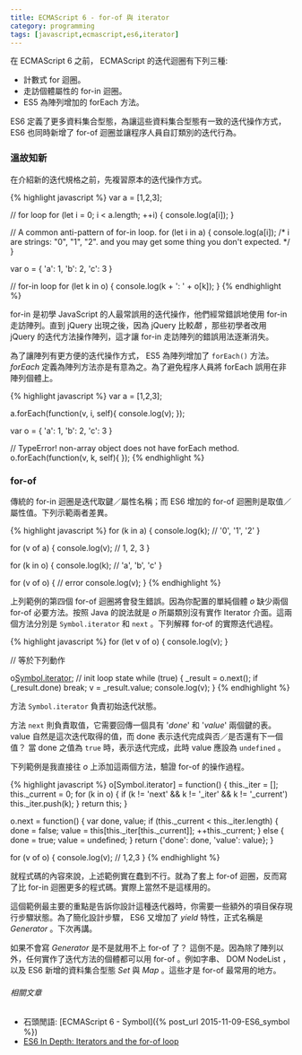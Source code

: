 ```yaml
---
title: ECMAScript 6 - for-of 與 iterator
category: programming
tags: [javascript,ecmascript,es6,iterator]
---
```


在 ECMAScript 6 之前， ECMAScript 的迭代迴圈有下列三種:

* 計數式 for 迴圈。
* 走訪個體屬性的 for-in 迴圈。
* ES5 為陣列增加的 forEach 方法。

ES6 定義了更多資料集合型態，為讓這些資料集合型態有一致的迭代操作方式， ES6 也同時新增了 for-of 迴圈並讓程序人員自訂類別的迭代行為。

<!--more-->

### 溫故知新

在介紹新的迭代規格之前，先複習原本的迭代操作方式。

{% highlight javascript %}
var a = [1,2,3];

// for loop
for (let i = 0; i < a.length; ++i) {
    console.log(a[i]);
}

// A common anti-pattern of for-in loop.
for (let i in a) {
    console.log(a[i]);
    /*
    i are strings: "0", "1", "2".
    and you may get some thing you don't expected.
    */
}

var o = {
    'a': 1,
    'b': 2,
    'c': 3
}

// for-in loop
for (let k in o) {
    console.log(k + ': ' + o[k]);
}
{% endhighlight %}

for-in 是初學 JavaScript 的人最常誤用的迭代操作，他們經常錯誤地使用 for-in 走訪陣列。直到 jQuery 出現之後，因為 jQuery 比較*酷* ，那些初學者改用 jQuery 的迭代方法操作陣列，這才讓 for-in 走訪陣列的錯誤用法逐漸消失。

為了讓陣列有更方便的迭代操作方式， ES5 為陣列增加了 `forEach()` 方法。<dfn>forEach</dfn> 定義為陣列方法亦是有意為之。為了避免程序人員將 forEach 誤用在非陣列個體上。

{% highlight javascript %}
var a = [1,2,3];

a.forEach(function(v, i, self){
    console.log(v);
});

var o = {
    'a': 1,
    'b': 2,
    'c': 3
}

// TypeError! non-array object does not have forEach method.
o.forEach(function(v, k, self){
});
{% endhighlight %}

### for-of

傳統的 for-in 迴圈是迭代取鍵／屬性名稱；而 ES6 增加的 for-of 迴圈則是取值／屬性值。下列示範兩者差異。

{% highlight javascript %}
for (k in a) {
    console.log(k); // '0', '1', '2'
}

for (v of a) {
    console.log(v); // 1, 2, 3
}

for (k in o) {
    console.log(k); // 'a', 'b', 'c'
}

for (v of o) { // error
    console.log(v);
}
{% endhighlight %}

上列範例的第四個 for-of 迴圈將會發生錯誤。因為你配置的單純個體 <var>o</var> 缺少兩個 for-of 必要方法。按照 Java 的說法就是 <var>o</var> 所屬類別沒有實作 Iterator 介面。這兩個方法分別是 <code>Symbol.iterator</code> 和 <code>next</code> 。下列解釋 for-of 的實際迭代過程。

{% highlight javascript %}
for (let v of o) {
    console.log(v);
}

// 等於下列動作

o[Symbol.iterator](); // init loop state
while (true) {
    _result = o.next();
    if (_result.done)
        break;
    v = _result.value;
    console.log(v);
}
{% endhighlight %}

方法 <code>Symbol.iterator</code> 負責初始迭代狀態。

方法 <code>next</code> 則負責取值，它需要回傳一個具有 '<var>done</var>' 和 '<var>value</var>' 兩個鍵的表。 value 自然是這次迭代取得的值，而 done 表示迭代完成與否／是否還有下一個值？ 當 done 之值為 <code>true</code> 時，表示迭代完成，此時 value 應設為 <code>undefined</code> 。

下列範例是我直接往 <var>o</var> 上添加這兩個方法，驗證 for-of 的操作過程。

{% highlight javascript %}
o[Symbol.iterator] = function() {
    this._iter = [];
    this._current = 0;
    for (k in o) {
        if (k != 'next' && k != '_iter' && k != '_current')
            this._iter.push(k);
    }
    return this;
}

o.next = function() {
    var done, value;
    if (this._current < this._iter.length) {
        done = false;
        value = this[this._iter[this._current]];
        ++this._current;
    }
    else {
        done = true;
        value = undefined;
    }
    return {'done': done, 'value': value};
}

for (v of o) {
    console.log(v); // 1,2,3
}
{% endhighlight %}

就程式碼的內容來說，上述範例實在蠢到不行。就為了套上 for-of 迴圈，反而寫了比 for-in 迴圈更多的程式碼。實際上當然不是這樣用的。

這個範例最主要的重點是告訴你設計這種迭代器時，你需要一些額外的項目保存現行步驟狀態。為了簡化設計步驟， ES6 又增加了 <dfn>yield</dfn> 特性，正式名稱是 <dfn>Generator</dfn> 。下次再講。

如果不會寫 <dfn>Generator</dfn> 是不是就用不上 for-of 了？ 這倒不是。因為除了陣列以外，任何實作了迭代方法的個體都可以用 for-of 。例如字串、 DOM NodeList ，以及 ES6 新增的資料集合型態 <dfn>Set</dfn> 與 <dfn>Map</dfn> 。這些才是 for-of 最常用的地方。

###### 相關文章

* 石頭閒語: [ECMAScript 6 - Symbol]({% post_url 2015-11-09-ES6_symbol %})
* [ES6 In Depth: Iterators and the for-of loop](https://hacks.mozilla.org/2015/04/es6-in-depth-iterators-and-the-for-of-loop/)
